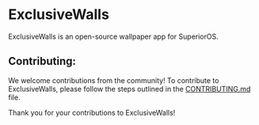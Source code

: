 # ExclusiveWalls

ExclusiveWalls is an open-source wallpaper app for SuperiorOS.

## Contributing:

We welcome contributions from the community! To contribute to ExclusiveWalls, please follow the steps outlined in the [CONTRIBUTING.md](CONTRIBUTING.md) file.

Thank you for your contributions to ExclusiveWalls!
